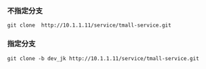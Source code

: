 ### 不指定分支

`git clone  http://10.1.1.11/service/tmall-service.git`

### 指定分支

`git clone -b dev_jk http://10.1.1.11/service/tmall-service.git`